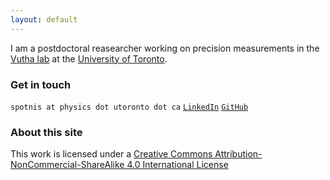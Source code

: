 ```yaml
---
layout: default
---
```


I am a postdoctoral reasearcher working on precision measurements in the
[Vutha lab][vuthalab] at the [University of Toronto][uoft].


### Get in touch

`spotnis at physics dot utoronto dot ca` [`LinkedIn`](https://www.linkedin.com/in/shreyaspotnis) [`GitHub`](https://github.com/shreyaspotnis)

### About this site

This work is licensed under a
[Creative Commons Attribution-NonCommercial-ShareAlike 4.0 International License][license]

[vuthalab]: http://www.physics.utoronto.ca/~vutha/
[uoft]: http://www.utoronto.ca/
[license]: http://creativecommons.org/licenses/by-nc-sa/4.0/

